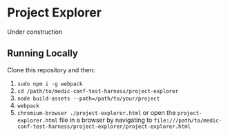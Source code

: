 # Project Explorer

Under construction

## Running Locally

Clone this repository and then:

1. `sudo npm i -g webpack`
1. `cd /path/to/medic-conf-test-harness/project-explorer`
1. `node build-assets --path=/path/to/your/project`
1. `webpack`
1. `chromium-browser ./project-explorer.html` or open the `project-explorer.html` file in a browser by navigating to `file:///path/to/medic-conf-test-harness/project-explorer/project-explorer.html`
